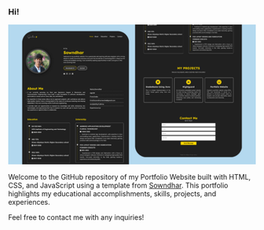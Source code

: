 ### Hi!

![Preview Img](files/preview.png)

Welcome to the GitHub repository of my Portfolio Website built with HTML, CSS, and JavaScript using a template from [Sowndhar](https://github.com/sowndharnewbie/Portfolio-Website). This portfolio highlights my educational accomplishments, skills, projects, and experiences.

Feel free to contact me with any inquiries!